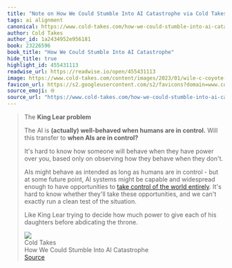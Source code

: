 ```yaml
---
title: "Note on How We Could Stumble Into AI Catastrophe via Cold Takes"
tags: ai alignment
canonical: https://www.cold-takes.com/how-we-could-stumble-into-ai-catastrophe/
author: Cold Takes
author_id: 1a2434952e956181
book: 23226596
book_title: "How We Could Stumble Into AI Catastrophe"
hide_title: true
highlight_id: 455431113
readwise_url: https://readwise.io/open/455431113
image: https://www.cold-takes.com/content/images/2023/01/wile-c-coyote-twitter.png
favicon_url: https://s2.googleusercontent.com/s2/favicons?domain=www.cold-takes.com
source_emoji: 🌐
source_url: "https://www.cold-takes.com/how-we-could-stumble-into-ai-catastrophe/#:~:text=The%20**King%20Lear,abdicating%20the%20throne."
---
```


> The **King Lear problem**
> 
> The AI is **(actually) well-behaved when humans are in control.** Will this transfer to **when AIs are in control?**
> 
> It's hard to know how someone will behave when they have power over you, based only on observing how they behave when they don't.
> 
> AIs might behave as intended as long as humans are in control - but at some future point, AI systems might be capable and widespread enough to have opportunities to [take control of the world entirely](https://www.cold-takes.com/ai-could-defeat-all-of-us-combined/). It's hard to know whether they'll take these opportunities, and we can't exactly run a clean test of the situation.
> 
> Like King Lear trying to decide how much power to give each of his daughters before abdicating the throne.
> <div class="quoteback-footer"><div class="quoteback-avatar"><img class="mini-favicon" src="https://s2.googleusercontent.com/s2/favicons?domain=www.cold-takes.com"></div><div class="quoteback-metadata"><div class="metadata-inner"><span style="display:none">FROM:</span><div aria-label="Cold Takes" class="quoteback-author"> Cold Takes</div><div aria-label="How We Could Stumble Into AI Catastrophe" class="quoteback-title"> How We Could Stumble Into AI Catastrophe</div></div></div><div class="quoteback-backlink"><a target="_blank" aria-label="go to the full text of this quotation" rel="noopener" href="https://www.cold-takes.com/how-we-could-stumble-into-ai-catastrophe/#:~:text=The%20**King%20Lear,abdicating%20the%20throne." class="quoteback-arrow"> Source</a></div></div>